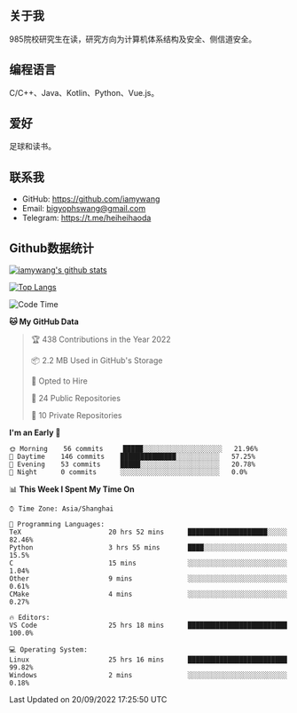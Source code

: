 ## 关于我

985院校研究生在读，研究方向为计算机体系结构及安全、侧信道安全。

## 编程语言

C/C++、Java、Kotlin、Python、Vue.js。

## 爱好

足球和读书。

## 联系我

- GitHub: https://github.com/iamywang
- Email: bigyophswang@gmail.com
- Telegram: https://t.me/heiheihaoda

## Github数据统计

[![iamywang's github stats](https://github-readme-stats.vercel.app/api?username=iamywang&count_private=true&show_icons=true)]()

[![Top Langs](https://github-readme-stats.vercel.app/api/top-langs/?username=iamywang&layout=compact)]()

<!--START_SECTION:waka-->
![Code Time](http://img.shields.io/badge/Code%20Time-569%20hrs%2015%20mins-blue)

**🐱 My GitHub Data** 

> 🏆 438 Contributions in the Year 2022
 > 
> 📦 2.2 MB Used in GitHub's Storage 
 > 
> 💼 Opted to Hire
 > 
> 📜 24 Public Repositories 
 > 
> 🔑 10 Private Repositories  
 > 
**I'm an Early 🐤** 

```text
🌞 Morning    56 commits     █████░░░░░░░░░░░░░░░░░░░░   21.96% 
🌆 Daytime    146 commits    ██████████████░░░░░░░░░░░   57.25% 
🌃 Evening    53 commits     █████░░░░░░░░░░░░░░░░░░░░   20.78% 
🌙 Night      0 commits      ░░░░░░░░░░░░░░░░░░░░░░░░░   0.0%

```


📊 **This Week I Spent My Time On** 

```text
⌚︎ Time Zone: Asia/Shanghai

💬 Programming Languages: 
TeX                      20 hrs 52 mins      ████████████████████░░░░░   82.46% 
Python                   3 hrs 55 mins       ████░░░░░░░░░░░░░░░░░░░░░   15.5% 
C                        15 mins             ░░░░░░░░░░░░░░░░░░░░░░░░░   1.04% 
Other                    9 mins              ░░░░░░░░░░░░░░░░░░░░░░░░░   0.61% 
CMake                    4 mins              ░░░░░░░░░░░░░░░░░░░░░░░░░   0.27%

🔥 Editors: 
VS Code                  25 hrs 18 mins      █████████████████████████   100.0%

💻 Operating System: 
Linux                    25 hrs 16 mins      █████████████████████████   99.82% 
Windows                  2 mins              ░░░░░░░░░░░░░░░░░░░░░░░░░   0.18%

```


 Last Updated on 20/09/2022 17:25:50 UTC
<!--END_SECTION:waka-->
